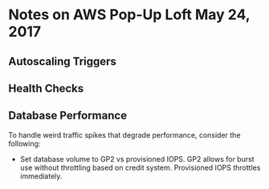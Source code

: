 # Notes on AWS Pop-Up Loft May 24, 2017

## Autoscaling Triggers

## Health Checks

## Database Performance

To handle weird traffic spikes that degrade performance, consider the following:

* Set database volume to GP2 vs provisioned IOPS. GP2 allows for burst use without throttling based on credit system. Provisioned IOPS throttles immediately.
